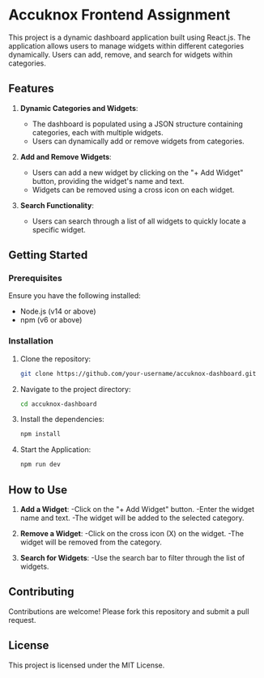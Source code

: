 # Accuknox Frontend Assignment

This project is a dynamic dashboard application built using React.js. The application allows users to manage widgets within different categories dynamically. Users can add, remove, and search for widgets within categories.

## Features

1. **Dynamic Categories and Widgets**:
   - The dashboard is populated using a JSON structure containing categories, each with multiple widgets.
   - Users can dynamically add or remove widgets from categories.

2. **Add and Remove Widgets**:
   - Users can add a new widget by clicking on the "+ Add Widget" button, providing the widget's name and text.
   - Widgets can be removed using a cross icon on each widget.

3. **Search Functionality**:
   - Users can search through a list of all widgets to quickly locate a specific widget.

## Getting Started

### Prerequisites

Ensure you have the following installed:

- Node.js (v14 or above)
- npm (v6 or above)

### Installation

1. Clone the repository:

   ```bash
   git clone https://github.com/your-username/accuknox-dashboard.git

2. Navigate to the project directory:

   ```bash
   cd accuknox-dashboard

3. Install the dependencies:

   ```bash
   npm install

4. Start the Application:

   ```bash
   npm run dev

## How to Use

1. **Add a Widget**:
  -Click on the "+ Add Widget" button.
  -Enter the widget name and text.
  -The widget will be added to the selected category.

2. **Remove a Widget**:
  -Click on the cross icon (X) on the widget.
  -The widget will be removed from the category.

3. **Search for Widgets**:
  -Use the search bar to filter through the list of widgets.

## Contributing
Contributions are welcome! Please fork this repository and submit a pull request.

## License
This project is licensed under the MIT License. 

